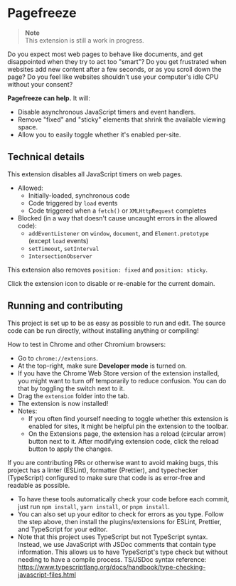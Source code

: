 # Pagefreeze

> **Note**\
> This extension is still a work in progress.

Do you expect most web pages to behave like documents, and get disappointed when
they try to act too "smart"? Do you get frustrated when websites add new content
after a few seconds, or as you scroll down the page? Do you feel like websites
shouldn't use your computer's idle CPU without your consent?

**Pagefreeze can help.** It will:

- Disable asynchronous JavaScript timers and event handlers.
- Remove "fixed" and "sticky" elements that shrink the available viewing space.
- Allow you to easily toggle whether it's enabled per-site.

## Technical details

This extension disables all JavaScript timers on web pages.

- Allowed:
  - Initially-loaded, synchronous code
  - Code triggered by `load` events
  - Code triggered when a `fetch()` or `XMLHttpRequest` completes
- Blocked (in a way that doesn't cause uncaught errors in the allowed code):
  - `addEventListener` on `window`, `document`, and `Element.prototype`\
    (except `load` events)
  - `setTimeout`, `setInterval`
  - `IntersectionObserver`

This extension also removes `position: fixed` and `position: sticky`.

Click the extension icon to disable or re-enable for the current domain.

## Running and contributing

This project is set up to be as easy as possible to run and edit. The source
code can be run directly, without installing anything or compiling!

How to test in Chrome and other Chromium browsers:

- Go to `chrome://extensions`.
- At the top-right, make sure **Developer mode** is turned on.
- If you have the Chrome Web Store version of the extension installed, you might
  want to turn off temporarily to reduce confusion. You can do that by toggling
  the switch next to it.
- Drag the `extension` folder into the tab.
- The extension is now installed!
- Notes:
  - If you often find yourself needing to toggle whether this extension is
    enabled for sites, It might be helpful pin the extension to the toolbar.
  - On the Extensions page, the extension has a reload (circular arrow) button
    next to it. After modifying extension code, click the reload button to apply
    the changes.

If you are contributing PRs or otherwise want to avoid making bugs, this project
has a linter (ESLint), formatter (Prettier), and typechecker (TypeScript)
configured to make sure that code is as error-free and readable as possible.

- To have these tools automatically check your code before each commit, just run
  `npm install`, `yarn install`, or `pnpm install`.
- You can also set up your editor to check for errors as you type. Follow the
  step above, then install the plugins/extensions for ESLint, Prettier, and
  TypeScript for your editor.
- Note that this project uses TypeScript but not TypeScript syntax. Instead, we
  use JavaScript with JSDoc comments that contain type information. This allows
  us to have TypeScript's type check but without needing to have a compile
  process. TS/JSDoc syntax reference:
  <https://www.typescriptlang.org/docs/handbook/type-checking-javascript-files.html>
